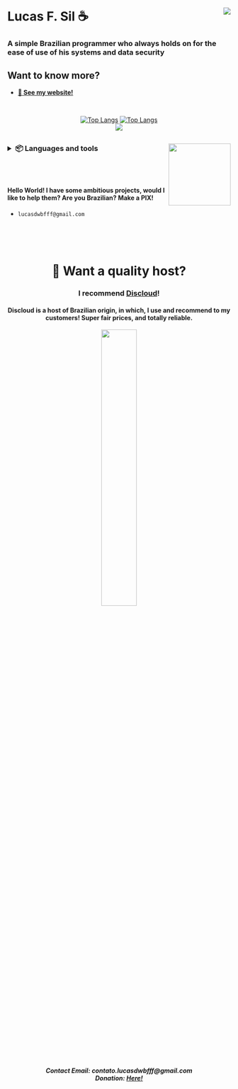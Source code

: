 <!-- markdownlint-disable MD033 MD051 MD053 -->

# Lucas F. Sil ☕ <img align="right" src="https://visitor-badge.glitch.me/badge?page_id=lucasFelixSilveira.visitor-badge" />
### A simple Brazilian programmer who always holds on for the ease of use of his systems and data security
## Want to know more?
- **[🤗 See my website!](https://lucasfs.tk)**

<br>
<div align="center">

[![Top Langs](https://github-readme-stats.vercel.app/api?username=lucasFelixSilveira&show_icons=true&theme=transparent&border_color=00000000&icon_color=6F34ad&text_color=cccccc)](https://github.com/anuraghazra/github-readme-stats)
[![Top Langs](https://github-readme-stats.vercel.app/api/top-langs/?username=lucasFelixSilveira&layout=compact&theme=transparent&border_color=00000000&text_color=ffffff)](https://github.com/anuraghazra/github-readme-stats)
<br>
<a href="https://wakatime.com"><img src="https://wakatime.com/share/@lucasFelixSilveira/9ec76353-db06-47d7-9cf3-ee4ffe6f0072.png" /></a>

</div>
  
## <img align="right" width="140" src="https://media.discordapp.net/attachments/948340542939492432/1091576594918805514/image-removebg-preview_2.png?width=354&height=364">

<h3><details>
<summary align="left">📦 Languages and tools</summary>
<br>

  ## Languages
  ![My tools](https://skillicons.dev/icons?i=js,html,css,markdown,arduino,py,nodejs,php,java)
  <br>
  ## Tools
  ![My tools](https://skillicons.dev/icons?i=git,github,discord,mongodb,firebase,vscode,vercel,replit)
  ## Frameworks
  ![My tools](https://skillicons.dev/icons?i=nextjs,react,electron,express)
  


</details></h3>

<br>
<br>

#### Hello World! I have some ambitious projects, would I like to help them? Are you Brazilian? Make a **PIX**!
- `lucasdwbfff@gmail.com`

<br>
<br>
<br>
<div align="center">
<h1> 💚 Want a quality host?</h1>
<h3> I recommend <a href="https://discloudbot.com">Discloud</a>!</h3>
<h4> Discloud is a host of Brazilian origin, in which, I use and recommend to my customers! Super fair prices, and totally reliable.</h4>
<img width="40%" src="https://media.discordapp.net/attachments/1099000184396075028/1099070476959088660/discloud_white_horizon-e96efbfa.png?width=1024&height=174">
<div>
<br>
<br>
<br>
<br>
<br>
<h5 align="center">
  Contact Email: contato.lucasdwbfff@gmail.com <br> Donation: <a href="https://www.buymeacoffee.com/lucasdwbffM">Here!</a>
</h5>
